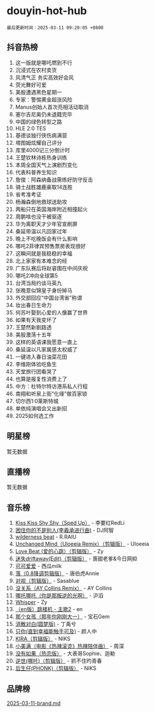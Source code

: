 # douyin-hot-hub

`最后更新时间：2025-03-11 09:20:05 +0800`

## 抖音热榜

1. 这一版就是哪吒燃到不行
1. 沉浸式在农村卖货
1. 风清气正 务实高效好会风
1. 荧光舞好可爱
1. 美股遭遇黑色星期一
1. 专家：警惕黄金超涨风险
1. Manus创始人首次亮相活动取消
1. 塞尔吉尼奥仍未退籍完毕
1. 中国的绿色转型之路
1. HLE 2:0 TES
1. 基德谈独行侠伤病满营
1. 塔图姆炫耀自己评分
1. 库里4000记三分倒计时
1. 王楚钦林诗栋热身训练
1. 本周全国天气上演剧烈变化
1. 代表科普养生知识
1. 詹俊：阿森纳备战需练好防守反击
1. 骑士战胜雄鹿豪取14连胜
1. 省考准考证
1. 杨瀚森倒地救球送助攻
1. 两船只在英国海岸附近相撞起火
1. 周鹏啥也没干被驱逐
1. 华为离职天才少年官宣刷屏
1. 桑延带温以凡回家过年
1. 晚上不吃晚饭会有什么影响
1. 哪吒2菲律宾预售票房表现很好
1. 这瞬间就是我稳稳的幸福
1. 北上家家有本难念的经
1. 广东队赛后将赵睿围在中间庆祝
1. 哪吒2冲向全球第5
1. 台湾当局约谈马英九
1. 张晚意似锦皇子身份掉马
1. 外交部回应“中国台湾省”称谓
1. 妆出春日生命力
1. 何苏叶娶到心爱的人像赢了世界
1. 如果有天我变坏了
1. 王楚然新剧路透
1. 美股激荡十五年
1. 这样的英语课我愿意一直上
1. 桑延温以凡家属感太权威了
1. 一键进入春日油菜花田
1. 李维刚体验吃鱼生
1. 天堂旅行团看哭了
1. 也算是报复性消费上了
1. 中方：杜特尔特访港系私人行程
1. 南翔和听泉上街“化缘”做百家锁
1. 切尔西1:0莱斯特城
1. 单依纯演唱会又出新招
1. 2025如何选工作

## 明星榜

暂无数据

## 直播榜

暂无数据

## 音乐榜

1. [Kiss Kiss Shy Shy（Sped Up）](https://sf3-cdn-tos.douyinstatic.com/obj/tos-cn-ve-2774/oYpXDAeGgQK0zfPaji7iKUixpCXFGILeLGmvYA) - 李要红RedLi
1. [困住你的不是别人(李羲承进行曲)](https://sf3-cdn-tos.douyinstatic.com/obj/tos-cn-ve-2774/okWrrVL1iQGZbfHVeCPAe7IaerYfM2jEQi5mNI) - DJ阿智
1. [wilderness beat](https://sf5-hl-cdn-tos.douyinstatic.com/obj/tos-cn-ve-2774/o0oBmODSFCpfFdLRGzAAFC2ah9AIMEQfAOueVE) - R.RAIU
1. [Unchanged Mind（Uloeeia Remix）（剪辑版）](https://sf3-cdn-tos.douyinstatic.com/obj/tos-cn-ve-2774/oIHYu1YfsziJqmggAqBsXOiiI2Y1QB6I61RsMW) - Uloeeia
1. [Love Beat  (爱的心跳）（剪辑版）](https://sf3-cdn-tos.douyinstatic.com/obj/tos-cn-ve-2774/oUlARwvEINIisZ9nCnKMZiYFGfCCYLtDADDBge) - Zy
1. [迷失driftaway(Edit)（剪辑版）](https://sf3-cdn-tos.douyinstatic.com/obj/tos-cn-ve-2774/ogaa1xGNeFO6FCaMgO8PzzAceEI4fBLDMi15H3) - 喪甜老爹&今日网抑
1. [可可爱爱](https://sf3-cdn-tos.douyinstatic.com/obj/tos-cn-ve-2774/0deb1e75aea643b9927ba26aaafa29dd) - 西瓜milk
1. [落（0.8降调剪辑版）](https://sf5-hl-cdn-tos.douyinstatic.com/obj/tos-cn-ve-2774/ociN0WUv3APijBYr6DUmAHmdkZ5MjM6gIF3iA) - 唐伯虎Annie
1. [对视（剪辑版）](https://sf3-cdn-tos.douyinstatic.com/obj/tos-cn-ve-2774/ogKtIhiB0WfAa18F9z3uWODMtZi2ysB1VuAIsQ) - Sasablue
1. [没关系（AY Collins Remix）](https://sf6-cdn-tos.douyinstatic.com/obj/tos-cn-ve-2774/oIBbI5Ghw4zdUCQMJrDEFaAQilZP3EIDSi7MW) - AY Collins
1. [哪吒哪吒（你是那叛逆的光啊）](https://sf3-cdn-tos.douyinstatic.com/obj/tos-cn-ve-2774/oUkQCgCDnBanFehFEFQDxCQntAOIfp9gyZYFVo) - 沪滔
1. [Whisper](https://sf3-cdn-tos.douyinstatic.com/obj/tos-cn-ve-2774/oEeYKDxIDCFuArkftgkGqCnG7xZtRC2rEMKBQi) - Zy
1. [（en版）跳楼机 - 主歌2](https://sf3-cdn-tos.douyinstatic.com/obj/tos-cn-ve-2774/oklN6GvgQ2L8DpPeaAGf1gPeyKzjXFwHIwoCZv) - en
1. [那个女孩（那年你刚刚大一）](https://sf3-cdn-tos.douyinstatic.com/obj/tos-cn-ve-2774/o4IZw7TlivwiBBBMA2rIgWrGNIrjFroh6bPqQ) - 宝石Gem
1. [消散对白(圆梦版)](https://sf3-cdn-tos.douyinstatic.com/obj/tos-cn-ve-2774/og4jB5I5IizzoZVAAAzWgBMAsMDWoArfwBOiFs) - 丁禹兮
1. [只你(直到幸福能触手可及)](https://sf3-cdn-tos.douyinstatic.com/obj/tos-cn-ve-2774/o0lBkRDzFTeaVSUz3ZZSCBVtZ5DIMQGfgmEAuE) - 颜人中
1. [KIRA（剪辑版）](https://sf3-cdn-tos.douyinstatic.com/obj/tos-cn-ve-2774/o0Bq3TvdHqOfzihWrHyABMociuMA3Inwsbx9Wi) - NIKS
1. [小美满（电影《热辣滚烫》热辣陪伴曲）](https://sf3-cdn-tos.douyinstatic.com/obj/tos-cn-ve-2774/o0GAn2lSgfZIDUgtevCGDQYnFg4CwnrBaxbTZL) - 周深
1. [没有如果（热恋版）](https://sf3-cdn-tos.douyinstatic.com/obj/tos-cn-ve-2774/o4iETqbxIThtCXlBeV0DfAhZsbCFGhagYupnMx) - 大表哥Sophie、迦勒
1. [逆世(哪吒)（剪辑版）](https://sf3-cdn-tos.douyinstatic.com/obj/tos-cn-ve-2774/oMIEZAfEogrLnzfDWMBiZKCWuXIUFLtRDsOFWs) - 抓不住旳青春
1. [后生仔(PHONK)（剪辑版）](https://sf3-cdn-tos.douyinstatic.com/obj/tos-cn-ve-2774/o0TzmfumdQAJ1aGG9F5LfTXIYeGcqYKRPAeFdJ) - NIKS

## 品牌榜

[2025-03-11-brand.md](2025-03-11-brand.md)

